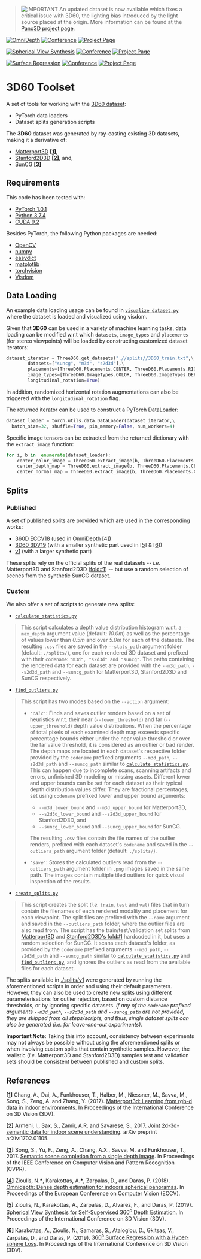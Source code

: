 > ![IMPORTANT](https://img.shields.io/badge/IMPORTANT-DATA--UPDATE-C70039?style=for-the-badge&logo=dataversioncontrol) An updated dataset is now available which fixes a critical issue with 3D60, the lighting bias introduced by the light source placed at the origin. More information can be found at the [Pano3D project page](https://vcl3d.github.io/Pano3D/).

[![OmniDepth](http://img.shields.io/badge/OmniDepth-arxiv.1807.09620-critical.svg?style=plastic)](https://arxiv.org/pdf/1807.09620.pdf)
[![Conference](http://img.shields.io/badge/ECCV-2018-blue.svg?style=plastic)](https://eccv2018.org/)
[![Project Page](http://img.shields.io/badge/Project-Page-blueviolet.svg?style=plastic)](https://vcl3d.github.io/3D60/)

[![Spherical View Synthesis](http://img.shields.io/badge/SphericalViewSynthesis-arxiv.1909.08112-critical.svg?style=plastic)](https://arxiv.org/pdf/1909.08112.pdf)
[![Conference](http://img.shields.io/badge/3DV-2019-blue.svg?style=plastic)](http://3dv19.gel.ulaval.ca/)
[![Project Page](http://img.shields.io/badge/Project-Page-blueviolet.svg?style=plastic)](https://vcl3d.github.io/SphericalViewSynthesis/)

[![Surface Regression](http://img.shields.io/badge/SurfaceRegression-arxiv.1909.07043-critical.svg?style=plastic)](https://arxiv.org/pdf/1909.07043.pdf)
[![Conference](http://img.shields.io/badge/3DV-2019-blue.svg?style=plastic)](http://3dv19.gel.ulaval.ca/)
[![Project Page](http://img.shields.io/badge/Project-Page-blueviolet.svg?style=plastic)](https://vcl3d.github.io/HyperSphereSurfaceRegression/)

# 3D60 Toolset
A set of tools for working with the [3D60 dataset](https://vcl3d.github.io/3D60/):
 - PyTorch data loaders
 - Dataset splits generation scripts

The **3D60** dataset was generated by ray-casting existing 3D datasets, making it a derivative of:
- [Matterport3D](https://niessner.github.io/Matterport/) __\[[1](#M3D)\]__, 
- [Stanford2D3D](http://buildingparser.stanford.edu/dataset.html) __\[[2](#S2D3D)\]__, and,
- [SunCG](https://sscnet.cs.princeton.edu/) __\[[3](#SunCG)\]__  

## Requirements
This code has been tested with:
- [PyTorch 1.0.1](https://pytorch.org/get-started/previous-versions/)
- [Python 3.7.4](https://www.python.org/downloads/release/python-374/)
- [CUDA 9.2](https://developer.nvidia.com/cuda-92-download-archive)

Besides PyTorch, the following Python packages are needed:
- [OpenCV](https://pypi.org/project/opencv-python/)
- [numpy](https://numpy.org/)
- [easydict](https://pypi.org/project/easydict/)
- [matplotlib](https://matplotlib.org/)
- [torchvision](https://pypi.org/project/torchvision/)
- [Visdom](https://github.com/facebookresearch/visdom)

## Data Loading
An example data loading usage can be found in [`visualize_dataset.py`](./visualize_dataset.py) where the dataset is loaded and visualized using visdom.

Given that **3D60** can be used in a variety of machine learning tasks, data loading can be modified w.r.t which `datasets`, `image_types` and `placements` (for stereo viewpoints) will be loaded by constructing customized dataset iterators:

```python
dataset_iterator = ThreeD60.get_datasets(".//splits//3D60_train.txt",\
	    datasets=["suncg", "m3d", "s2d3d"],\
	    placements=[ThreeD60.Placements.CENTER, ThreeD60.Placements.RIGHT, ThreeD60.Placements.UP],\
	    image_types=[ThreeD60.ImageTypes.COLOR, ThreeD60.ImageTypes.DEPTH, ThreeD60.ImageTypes.NORMAL],\
	    longitudinal_rotation=True)
```
In addition, randomized horizontal rotation augmentations can also be triggered with the `longitudinal_rotation` flag.

The returned iterator can be used to construct a PyTorch DataLoader:
```python
dataset_loader = torch.utils.data.DataLoader(dataset_iterator,\
  batch_size=32, shuffle=True, pin_memory=False, num_workers=4)
```
Specific image tensors can be extracted from the returned dictionary with the `extract_image` function:

```python
for i, b in  enumerate(dataset_loader):
	center_color_image = ThreeD60.extract_image(b, ThreeD60.Placements.CENTER, ThreeD60.ImageTypes.COLOR)
	center_depth_map = ThreeD60.extract_image(b, ThreeD60.Placements.CENTER, ThreeD60.ImageTypes.DEPTH)
	center_normal_map = ThreeD60.extract_image(b, ThreeD60.Placements.CENTER, ThreeD60.ImageTypes.NORMAL)
```

## Splits

### Published
A set of published splits are provided which are used in the corresponding works:
- [360D ECCV18](./splits/eccv18/) (used in OmniDepth [[4](#OmniDepth)])
- [3D60 3DV19](./splits/3dv19/) (with a smaller synthetic part used in [[5](#SVS)] & [[6](#HSSR)])
- [v1](./splits/v1/) (with a larger synthetic part) 

These splits rely on the official splits of the real datasets -- _i.e._ Matterport3D and Stanford2D3D ([fold#1](http://buildingparser.stanford.edu/dataset.html#splits)) -- but use a random selection of scenes from the synthetic SunCG dataset. 

### Custom

We also offer a set of scripts to generate new splits:
 - [`calculate_statistics.py`](./splits/calculate_statistics.py)

>This script calculates a depth value distribution histogram w.r.t. a `--max_depth` argument value (default: *10.0m*) as well as the percentage of values lower than *0.5m* and over *5.0m* for each of the datasets. 
>The resulting `.csv` files are saved in the `--stats_path` argument folder (default: `./splits/`), one for each rendered 3D dataset and prefixed with their `codename`: `"m3d", "s2d3d" and "suncg"`.
> The paths containing the rendered data for each dataset are provided with the `--m3d_path`, `--s2d3d_path` and `--suncg_path` for Matterport3D, Stanford2D3D and SunCG respectively. 
 - [`find_outliers.py`](./splits/find_outliers.py)
> This script has two modes based on the `--action` argument:
> - _`'calc'`_: Finds and saves outlier renders based on a set of heuristics w.r.t. their near (`--lower_threshold`) and far (`--upper_threshold`) depth value distributions. 
> When the percentage of total pixels of each examined depth map exceeds specific percentage bounds either under the near value threshold or over the far value threshold, it is considered as an outlier or bad render.
> The depth maps are located in each dataset's respective folder provided by the `codename` prefixed arguments `--m3d_path`, `--s2d3d_path` and `--suncg_path` similar to [`calculate_statistics.py`](./splits/calculate_statistics.py).
> This can happen due to incomplete scans, scanning artifacts and errors, unfinished 3D modeling or missing assets.
> Different lower and upper bounds can be set for each dataset as their typical depth distribution values differ. 
> They are fractional percentages, set using `codename` prefixed lower and upper bound arguments: 
>   - `--m3d_lower_bound` and `--m3d_upper_bound` for Matterport3D,
>   - `--s2d3d_lower_bound` and `--s2d3d_upper_bound` for Stanford2D3D, and
>   - `--suncg_lower_bound` and `--suncg_upper_bound` for SunCG.
>
>   The resulting `.csv` files contain the file names of the outlier renders, prefixed with each dataset's `codename` and saved in the `--outliers_path` argument folder (default: `./splits/`). 
> - _`'save'`_: Stores the calculated outliers read from the `--outliers_path` argument folder in `.png` images saved in the same path. The images contain multiple tiled outliers for quick visual inspection of the results.
 - [`create_splits.py`](./splits/create_splits.py)
> This script creates the split (_i.e._ `train`, `test` and `val`) files that in turn contain the filenames of each rendered modality and placement for each viewpoint. 
> The split files are prefixed with the `--name` argument and saved in the `--outliers_path` folder, where the outlier files are also read from.
> The script has the train/test/validation set splits from [Matterport3D](https://github.com/niessner/Matterport/tree/master/tasks/benchmark) and [Stanford2D3D's fold#1](http://buildingparser.stanford.edu/dataset.html#splits) hardcoded in it, but uses a random selection for SunCG.
> It scans each dataset's folder, as provided by the `codename` prefixed arguments `--m3d_path`, `--s2d3d_path` and `--suncg_path` similar to [`calculate_statistics.py`](./splits/calculate_statistics.py) and [`find_outliers.py`](./splits/find_outliers.py), and ignores the outliers as read from the available files for each dataset.  

The splits available in [./splits/v1](./splits/v1/) were generated by running the aforementioned scripts in order and using their default parameters. However, they can also be used to create new splits using different parameterisations for outlier rejection, based on custom distance thresholds, or by ignoring specific datasets. 
*If any of the `codename` prefixed arguments `--m3d_path`, `--s2d3d_path` and `--suncg_path` are not provided, they are skipped from all steps/scripts, and thus, single dataset splits can also be generated (_i.e._ for leave-one-out experiments).*

**Important Note**: Taking this into account, consistency between experiments may not always be possible without using the aforementioned splits or when involving custom splits that contain synthetic samples. However, the realistic (_i.e._ Matterport3D and Stanford2D3D) samples test and validation sets should be consistent between published and custom splits.

## References
<a name="M3D"/> __\[[1](https://niessner.github.io/Matterport/)\]__ Chang, A., Dai, A., Funkhouser, T., Halber, M., Niessner, M., Savva, M., Song, S., Zeng, A. and Zhang, Y. (2017). [Matterport3d: Learning from rgb-d data in indoor environments](https://arxiv.org/pdf/1709.06158.pdf). In Proceedings of the International Conference on 3D Vision (3DV).

<a name="S2D3D"/> __\[[2](http://buildingparser.stanford.edu/dataset.html)\]__ Armeni, I., Sax, S., Zamir, A.R. and Savarese, S., 2017. [Joint 2d-3d-semantic data for indoor scene understanding](https://arxiv.org/pdf/1702.01105.pdf). arXiv preprint arXiv:1702.01105.

<a name="SunCG"/> __\[[3](https://sscnet.cs.princeton.edu/)\]__ Song, S., Yu, F., Zeng, A., Chang, A.X., Savva, M. and Funkhouser, T., 2017. [Semantic scene completion from a single depth image](http://openaccess.thecvf.com/content_cvpr_2017/papers/Song_Semantic_Scene_Completion_CVPR_2017_paper.pdf). In Proceedings of the IEEE Conference on Computer Vision and Pattern Recognition (CVPR).

<a name="OmniDepth"/>__[[4](https://vcl.iti.gr//360-dataset/)]__ Zioulis, N.__\*__, Karakottas, A.__\*__, Zarpalas, D., and Daras, P. (2018). [Omnidepth: Dense depth estimation for indoors spherical panoramas](https://arxiv.org/pdf/1807.09620.pdf). In Proceedings of the European Conference on Computer Vision (ECCV).

<a name="SVS"/>__[[5](https://vcl3d.github.io/SphericalViewSynthesis/)]__ Zioulis, N., Karakottas, A., Zarpalas, D., Alvarez, F., and Daras, P. (2019). [Spherical View Synthesis for Self-Supervised 360<sup>o</sup> Depth Estimation](https://arxiv.org/pdf/1909.08112.pdf). In Proceedings of the International Conference on 3D Vision (3DV).

<a name="HSSR"/>__[[6](https://vcl3d.github.io/HyperSphereSurfaceRegression/)]__ Karakottas, A., Zioulis, N., Samaras, S., Ataloglou, D., Gkitsas, V., Zarpalas, D., and Daras, P. (2019). [360<sup>o</sup> Surface Regression with a Hyper-sphere Loss](https://arxiv.org/pdf/1909.07043.pdf). In Proceedings of the International Conference on 3D Vision (3DV).
